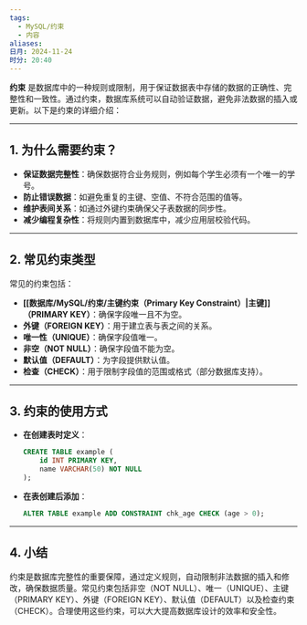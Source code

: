 ```yaml
---
tags:
  - MySQL/约束
  - 内容
aliases: 
日月: 2024-11-24
时分: 20:40
---
```

**约束** 是数据库中的一种规则或限制，用于保证数据表中存储的数据的正确性、完整性和一致性。通过约束，数据库系统可以自动验证数据，避免非法数据的插入或更新。以下是约束的详细介绍：

---

## **1. 为什么需要约束？**

- **保证数据完整性**：确保数据符合业务规则，例如每个学生必须有一个唯一的学号。
- **防止错误数据**：如避免重复的主键、空值、不符合范围的值等。
- **维护表间关系**：如通过外键约束确保父子表数据的同步性。
- **减少编程复杂性**：将规则内置到数据库中，减少应用层校验代码。

---

## **2. 常见约束类型**

常见的约束包括：

- **[[数据库/MySQL/约束/主键约束（Primary Key Constraint）|主键]]（PRIMARY KEY）**：确保字段唯一且不为空。
- **外键（FOREIGN KEY）**：用于建立表与表之间的关系。
- **唯一性（UNIQUE）**：确保字段值唯一。
- **非空（NOT NULL）**：确保字段值不能为空。
- **默认值（DEFAULT）**：为字段提供默认值。
- **检查（CHECK）**：用于限制字段值的范围或格式（部分数据库支持）。

---

## **3. 约束的使用方式**

- **在创建表时定义**：
    
    ```sql
    CREATE TABLE example (
        id INT PRIMARY KEY,
        name VARCHAR(50) NOT NULL
    );
    ```

- **在表创建后添加**：
    
    ```sql
    ALTER TABLE example ADD CONSTRAINT chk_age CHECK (age > 0);
    ```


---

## **4. 小结**

约束是数据库完整性的重要保障，通过定义规则，自动限制非法数据的插入和修改，确保数据质量。常见约束包括非空（NOT NULL）、唯一（UNIQUE）、主键（PRIMARY KEY）、外键（FOREIGN KEY）、默认值（DEFAULT）以及检查约束（CHECK）。合理使用这些约束，可以大大提高数据库设计的效率和安全性。
